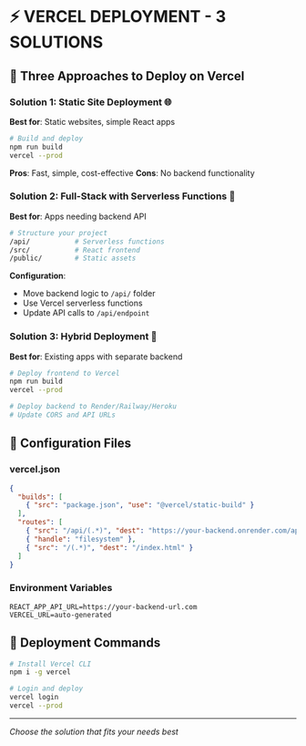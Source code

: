# ⚡ VERCEL DEPLOYMENT - 3 SOLUTIONS

## 🎯 Three Approaches to Deploy on Vercel

### Solution 1: Static Site Deployment 🌐
**Best for**: Static websites, simple React apps
```bash
# Build and deploy
npm run build
vercel --prod
```
**Pros**: Fast, simple, cost-effective
**Cons**: No backend functionality

### Solution 2: Full-Stack with Serverless Functions 🔧
**Best for**: Apps needing backend API
```bash
# Structure your project
/api/           # Serverless functions
/src/           # React frontend
/public/        # Static assets
```
**Configuration**: 
- Move backend logic to `/api/` folder
- Use Vercel serverless functions
- Update API calls to `/api/endpoint`

### Solution 3: Hybrid Deployment 🔄
**Best for**: Existing apps with separate backend
```bash
# Deploy frontend to Vercel
npm run build
vercel --prod

# Deploy backend to Render/Railway/Heroku
# Update CORS and API URLs
```

## 🔧 Configuration Files

### vercel.json
```json
{
  "builds": [
    { "src": "package.json", "use": "@vercel/static-build" }
  ],
  "routes": [
    { "src": "/api/(.*)", "dest": "https://your-backend.onrender.com/api/$1" },
    { "handle": "filesystem" },
    { "src": "/(.*)", "dest": "/index.html" }
  ]
}
```

### Environment Variables
```
REACT_APP_API_URL=https://your-backend-url.com
VERCEL_URL=auto-generated
```

## 🚀 Deployment Commands
```bash
# Install Vercel CLI
npm i -g vercel

# Login and deploy
vercel login
vercel --prod
```

---
*Choose the solution that fits your needs best*